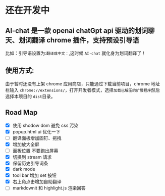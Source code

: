 #  还在开发中

## AI-chat 是一款 openai chatGpt api 驱动的划词聊天、划词翻译 chrome 插件，支持预设引导语  

比如：引导语设置为:`翻译成中文：`,这时候 `AI-chat` 就化身为划词翻译了！

## 使用方式:

由于暂时还没有上架 chrome 应用商店，只能通过下载当前项目，chrome 地址栏输入 `chrome://extensions/`，打开开发者模式，选择`加载已解压的扩展程序`然后选择本项目的 `dist`目录。

## Road Map  

- [x] 使用 shodow dom 避免 css 污染
- [x] popup.html ui 优化一下  
- [ ] 翻译面板增加固钉、拖拽  
- [x] 增加放大全屏  
- [ ] 面板位置 不要跑出屏幕  
- [x] 切换到 stream 请求  
- [x] 保留历史引导词条    
- [x] dark mode
- [x] tool bar 增加 set 按钮 
- [x] 右上角点击增加自助翻译  
- [ ] markdownit 和 highlight.js 渲染回答  